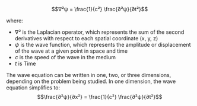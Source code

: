 
$$∇²ψ = \frac{1}{c²} \frac{∂²ψ}{∂t²}$$

where:
- $∇²$ is the Laplacian operator, which represents the sum of the second derivatives with respect to each spatial coordinate (x, y, z)
- $ψ$ is the wave function, which represents the amplitude or displacement of the wave at a given point in space and time
- $c$ is the speed of the wave in the medium
- $t$ is Time



The wave equation can be written in one, two, or three dimensions, depending on the problem being studied. In one dimension, the wave equation simplifies to:
$$\frac{∂²ψ}{∂x²} = \frac{1}{c²} \frac{∂²ψ}{∂t²}$$